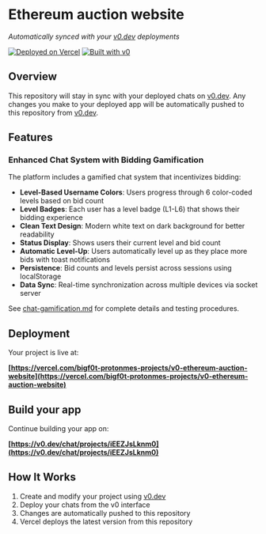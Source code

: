 # Ethereum auction website

*Automatically synced with your [v0.dev](https://v0.dev) deployments*

[![Deployed on Vercel](https://img.shields.io/badge/Deployed%20on-Vercel-black?style=for-the-badge&logo=vercel)](https://vercel.com/bigf0t-protonmes-projects/v0-ethereum-auction-website)
[![Built with v0](https://img.shields.io/badge/Built%20with-v0.dev-black?style=for-the-badge)](https://v0.dev/chat/projects/iEEZJsLknm0)

## Overview

This repository will stay in sync with your deployed chats on [v0.dev](https://v0.dev).
Any changes you make to your deployed app will be automatically pushed to this repository from [v0.dev](https://v0.dev).

## Features

### Enhanced Chat System with Bidding Gamification

The platform includes a gamified chat system that incentivizes bidding:

- **Level-Based Username Colors**: Users progress through 6 color-coded levels based on bid count
- **Level Badges**: Each user has a level badge (L1-L6) that shows their bidding experience
- **Clean Text Design**: Modern white text on dark background for better readability
- **Status Display**: Shows users their current level and bid count
- **Automatic Level-Up**: Users automatically level up as they place more bids with toast notifications
- **Persistence**: Bid counts and levels persist across sessions using localStorage
- **Data Sync**: Real-time synchronization across multiple devices via socket server

See [chat-gamification.md](chat-gamification.md) for complete details and testing procedures.

## Deployment

Your project is live at:

**[https://vercel.com/bigf0t-protonmes-projects/v0-ethereum-auction-website](https://vercel.com/bigf0t-protonmes-projects/v0-ethereum-auction-website)**

## Build your app

Continue building your app on:

**[https://v0.dev/chat/projects/iEEZJsLknm0](https://v0.dev/chat/projects/iEEZJsLknm0)**

## How It Works

1. Create and modify your project using [v0.dev](https://v0.dev)
2. Deploy your chats from the v0 interface
3. Changes are automatically pushed to this repository
4. Vercel deploys the latest version from this repository
